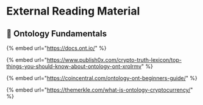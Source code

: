 # External Reading Material

## 🧬 Ontology Fundamentals

{% embed url="https://docs.ont.io/" %}

{% embed url="https://www.publish0x.com/crypto-truth-lexicon/top-things-you-should-know-about-ontology-ont-xrolrmv" %}

{% embed url="https://coincentral.com/ontology-ont-beginners-guide/" %}

{% embed url="https://themerkle.com/what-is-ontology-cryptocurrency/" %}



